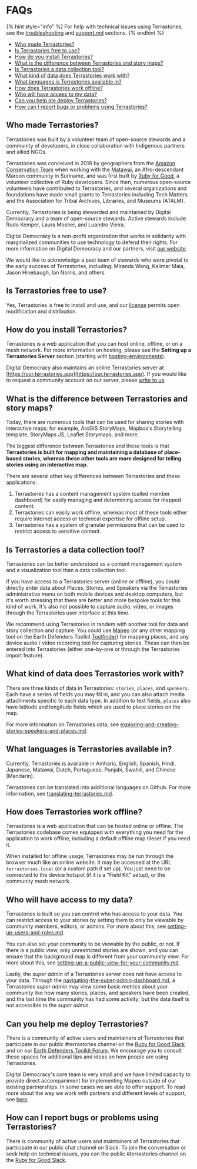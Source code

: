 # FAQs

{% hint style="info" %}
For help with technical issues using Terrastories, see the [troubleshooting](../miscellaneous/troubleshooting/ "mention") and [support.md](../miscellaneous/support.md "mention") sections.
{% endhint %}

* [Who made Terrastories? ](faqs.md#who-made-terrastories)
* [Is Terrastories free to use? ](faqs.md#is-terrastories-free-to-use)
* [How do you install Terrastories? ](faqs.md#how-do-you-install-terrastories)
* [What is the difference between Terrastories and story maps? ](faqs.md#what-is-the-difference-between-terrastories-and-story-maps)
* [Is Terrastories a data collection tool? ](faqs.md#is-terrastories-a-data-collection-tool)
* [What kind of data does Terrastories work with? ](faqs.md#is-terrastories-a-data-collection-tool)
* [What languages is Terrastories available in? ](faqs.md#what-languages-is-terrastories-available-in)
* [How does Terrastories work offline? ](faqs.md#how-does-terrastories-work-offline)
* [Who will have access to my data? ](faqs.md#who-will-have-access-to-my-data)
* [Can you help me deploy Terrastories? ](faqs.md#can-you-help-me-deploy-terrastories)
* [How can I report bugs or problems using Terrastories?](faqs.md#how-can-i-report-bugs-or-problems-using-terrastories)

## Who made Terrastories?

Terrastories was built by a volunteer team of open-source stewards and a community of developers, in close collaboration with Indigenous partners and allied NGOs.

Terrastories was conceived in 2018 by geographers from the [Amazon Conservation Team](https://amazonteam.org) when working with the [Matawai](https://amazonteam.org/maps/lands-of-freedom), an Afro-descendant Maroon community in Suriname, and was first built by [Ruby for Good](https://rubyforgood.org), a volunteer collective of Ruby developers. Since then, numerous open-source volunteers have contributed to Terrastories, and several organizations and foundations have made small grants to Terrastories including Tech Matters and the Association for Tribal Archives, Libraries, and Museums (ATALM).

Currently, Terrastories is being stewarded and maintained by Digital Democracy and a team of open-source stewards. Active stewards include Rudo Kemper, Laura Mosher, and Luandro Vieira.

Digital Democracy is a non-profit organization that works in solidarity with marginalized communities to use technology to defend their rights. For more information on Digital Democracy and our partners, visit [our website](https://www.digital-democracy.org).

We would like to acknowledge a past team of stewards who were pivotal to the early success of Terrastories, including: Miranda Wang, Kalimar Maia, Jason Hinebaugh, Ian Norris, and others.

## Is Terrastories free to use?

Yes, Terrastories is free to install and use, and our [license](https://github.com/Terrastories/terrastories/blob/master/LICENSE) permits open modification and distribution.

## How do you install Terrastories?

Terrastories is a web application that you can host online, offline, or on a mesh network. For more information on hosting, please see the **Setting up a Terrastories Server** section (starting with [hosting-environments](../setting-up-a-terrastories-server/hosting-environments/ "mention")).

Digital Democracy also maintains an online Terrastories server at [https://our.terrastories.app](https://our.terrastories.app). If you would like to request a community account on our server, please [write to us](mailto:info@digital-democracy.org).

## What is the difference between Terrastories and story maps?

Today, there are numerous tools that can be used for sharing stories with interactive maps; for example, ArcGIS StoryMaps, Mapbox's Storytelling template, StoryMaps.JS, Leaflet Storymaps, and more.

The biggest difference between Terrastories and these tools is that **Terrastories is built for mapping and maintaining a database of place-based stories, whereas these other tools are more designed for telling stories using an interactive map.**

There are several other key differences between Terrastories and these applications:

1. Terrastories has a content management system (called member dashboard) for easily managing and determining access for mapped content.
2. Terrastories can easily work offline, whereas most of these tools either require internet access or technical expertise for offline setup.
3. Terrastories has a system of granular permissions that can be used to restrict access to sensitive content.

## Is Terrastories a data collection tool?

Terrastories can be better understood as a content management system and a visualization tool than a data collection tool.&#x20;

If you have access to a Terrastories server (online or offline), you _could_ directly enter data about Places, Stories, and Speakers via the Terrastories administrative menu on both mobile devices and desktop computers, but it's worth stressing that there are better and more bespoke tools for this kind of work. It's also not possible to capture audio, video, or images through the Terrastories user interface at this time.&#x20;

We recommend using Terrastories in tandem with another tool for data and story collection and capture. You could use [Mapeo](https://mapeo.app) (or any other mapping tool on the Earth Defenders Toolkit [Toolfinder](https://earthdefenderstoolkit.com/toolfinder)) for mapping places, and any device audio / video recording tool for capturing stories. These can then be entered into Terrastories (either one-by-one or through the Terrastories import feature).

## What kind of data does Terrastories work with?

There are three kinds of data in Terrastories: `stories`, `places`, and `speakers`. Each have a series of fields you may fill in, and you can also attach media attachments specific to each data type. In addition to text fields, `places` also have latitude and longitude fields which are used to place stories on the map.

For more information on Terrastories data, see [exploring-and-creating-stories-speakers-and-places.md](../using-terrastories/using-the-terrastories-member-dashboard/exploring-and-creating-stories-speakers-and-places.md "mention").

## What languages is Terrastories available in?

Currently, Terrastories is available in Amharic, English, Spanish, Hindi, Japanese, Matawai, Dutch, Portuguese, Punjabi, Swahili, and Chinese (Mandarin).

Terrastories can be translated into additional languages on Github. For more information, see [translating-terrastories.md](../miscellaneous/translating-terrastories.md "mention").

## How does Terrastories work offline?

Terrastories is a web application that can be hosted online or offline. The Terrastories codebase comes equipped with everything you need for the application to work offline, including a default offline map tileset if you need it.

When installed for offline usage, Terrastories may be run through the browser much like an online website. It may be accessed at the URL `terrastories.local` (or a custom path if set up). You just need to be connected to the device hotspot (if it is a "Field Kit" setup), or the community mesh network.

## Who will have access to my data?

Terrastories is built so you can control who has access to your data. You can restrict access to your stories by setting them to only be viewable by community members, editors, or admins. For more about this, see [setting-up-users-and-roles.md](../using-terrastories/using-the-terrastories-member-dashboard/setting-up-users-and-roles.md "mention").

You can also set your community to be viewable by the public, or not. If there _is_ a public view, only unrestricted stories are shown, and you can ensure that the background map is different from your community view. For more about this, see [setting-up-a-public-view-for-your-community.md](../using-terrastories/using-the-terrastories-member-dashboard/setting-up-a-public-view-for-your-community.md "mention").

Lastly, the _super admin_ of a Terrastories server does not have access to your data. Through the [navigating-the-super-admin-dashboard.md](../setting-up-a-terrastories-server/navigating-the-super-admin-dashboard.md "mention"), a Terrastories _super admin_ may view some basic metrics about your community like how many stories, places, and speakers have been created, and the last time the community has had some activity; but the data itself is not accessible to the _super admin_.

## Can you help me deploy Terrastories?

There is a community of active users and maintainers of Terrastories that participate in our public #terrastories channel on the [Ruby for Good Slack](https://rubyforgood.slack.com/join/shared\_invite/zt-1kfeimohe-KL\~\~\~6Lkof7G94\_7Ojd\_Hw#/shared-invite/email) and on our [Earth Defenders Toolkit Forum](https://forum.earthdefenderstoolkit.com/). We encourage you to consult these spaces for additional tips and ideas on how people are using Terrastories.

Digital Democracy's core team is very small and we have limited capacity to provide direct accompaniment for implementing Mapeo outside of our existing partnerships. In some cases we are able to offer support. To read more about the way we work with partners and different levels of support, see [here](https://drive.google.com/file/d/1c9C1-6v1EHKnfrYDsBn3VNu5qS\_pUNMC/view?usp=sharing).

## How can I report bugs or problems using Terrastories?

There is community of active users and maintainers of Terrastories that participate in our public chat channel on Slack. To join the conversation or seek help on technical issues, you can the public #terrastories channel on the [Ruby for Good Slack](https://rubyforgood.slack.com/join/shared\_invite/zt-1kfeimohe-KL\~\~\~6Lkof7G94\_7Ojd\_Hw#/shared-invite/email).
